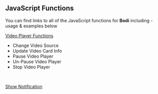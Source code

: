 ## JavaScript Functions

You can find links to all of the JavaScript functions for <b>Bodi</b> including - usage & examples below


[Video Player Functions](js-functions/video-player.md)
   - Change Video Source
   - Update Video Card Info
   - Pause Video Player
   - Un-Pause Video Player 
   - Stop Video Player


<br>




[Show Notification](js-functions/show_notifcation.md)

<!----
Get Final Text From Keyboard

Get Keyboard Input 

Populate Library Cards 
----> 
